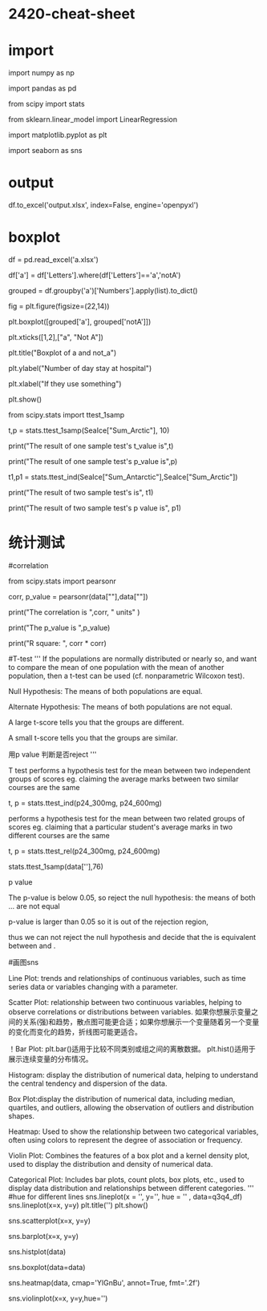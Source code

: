 # 2420-cheat-sheet

# import
import numpy as np

import pandas as pd

from scipy import stats

from sklearn.linear_model import LinearRegression

import matplotlib.pyplot as plt


import seaborn as sns

# output
df.to_excel('output.xlsx', index=False, engine='openpyxl')

# boxplot
df = pd.read_excel('a.xlsx')

df['a'] = df['Letters'].where(df['Letters']=='a','notA')

grouped = df.groupby('a')['Numbers'].apply(list).to_dict()

fig = plt.figure(figsize=(22,14))

plt.boxplot([grouped['a'], grouped['notA']])

plt.xticks([1,2],["a", "Not A"])

plt.title("Boxplot of a and not_a")

plt.ylabel("Number of day stay at hospital")

plt.xlabel("If they use something")

plt.show()

from scipy.stats import ttest_1samp


t,p = stats.ttest_1samp(SeaIce["Sum_Arctic"], 10)

print("The result of one sample test's t_value is",t)

print("The result of one sample test's p_value is",p)

t1,p1 = stats.ttest_ind(SeaIce["Sum_Antarctic"],SeaIce["Sum_Arctic"])

print("The result of two sample test's is", t1)

print("The result of two sample test's p value is", p1)

# 统计测试

#correlation

from scipy.stats import pearsonr

corr, p_value = pearsonr(data[""],data[""])

print("The correlation is ",corr, " units" )

print("The p_value is ",p_value)

print("R square: ", corr * corr)



#T-test
'''
If the populations are normally distributed or nearly so, and want to compare the mean of one population with the mean of another population,
then a t-test can be used (cf. nonparametric Wilcoxon test). 

Null Hypothesis: The means of both populations are equal.

Alternate Hypothesis: The means of both populations are not equal.
 
A large t-score tells you that the groups are different.

A small t-score tells you that the groups are similar.

用p value 判断是否reject
'''

T test performs a hypothesis test for the mean between two independent groups of scores 
eg. claiming the average marks between two similar courses are the same

t, p = stats.ttest_ind(p24_300mg, p24_600mg)


performs a hypothesis test for the mean between two related groups of scores
eg. claiming that a particular student's average marks in two different courses are the same

t, p = stats.ttest_rel(p24_300mg, p24_600mg)

stats.ttest_1samp(data[''],76)

p value

The p-value is below 0.05, so reject the null hypothesis: the means of both ... are not equal

p-value is larger than 0.05 so it is out of the rejection region, 

thus we can not reject the null hypothesis and decide that the  is equivalent between  and .


#画图sns

Line Plot: trends and relationships of continuous variables, such as time series data or variables changing with a parameter.

Scatter Plot: relationship between two continuous variables, helping to observe correlations or distributions between variables.
如果你想展示变量之间的关系(强)和趋势，散点图可能更合适；如果你想展示一个变量随着另一个变量的变化而变化的趋势，折线图可能更适合。

！Bar Plot: plt.bar()适用于比较不同类别或组之间的离散数据。
plt.hist()适用于展示连续变量的分布情况。

Histogram: display the distribution of numerical data, helping to understand the central tendency and dispersion of the data.

Box Plot:display the distribution of numerical data, including median, quartiles, and outliers, allowing the observation of outliers and distribution shapes.

Heatmap: Used to show the relationship between two categorical variables, often using colors to represent the degree of association or frequency.

Violin Plot: Combines the features of a box plot and a kernel density plot, used to display the distribution and density of numerical data.

Categorical Plot: Includes bar plots, count plots, box plots, etc., used to display data distribution and relationships between different categories.
'''
#hue for different lines
sns.lineplot(x = '', y='', hue = '' , data=q3q4_df)
sns.lineplot(x=x, y=y)
plt.title('')
plt.show()

sns.scatterplot(x=x, y=y)

sns.barplot(x=x, y=y)

sns.histplot(data)

sns.boxplot(data=data)

sns.heatmap(data, cmap='YlGnBu', annot=True, fmt='.2f')

sns.violinplot(x=x, y=y,hue='')
